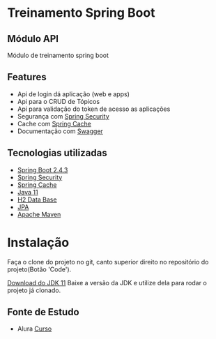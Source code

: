 # Treinamento Spring Boot

## Módulo API
Módulo de treinamento spring boot

## Features
- Api de login dá aplicação (web e apps)
- Api para o CRUD de Tópicos
- Api para validação do token de acesso as aplicações
- Segurança com [Spring Security](https://spring.io/projects/spring-security)
- Cache com [Spring Cache](https://spring.io/guides/gs/caching/)
- Documentação com [Swagger](https://swagger.io/)

## Tecnologias utilizadas

- [Spring Boot 2.4.3](https://spring.io/projects/spring-boot)
- [Spring Security](https://spring.io/projects/spring-security)
- [Spring Cache](https://spring.io/guides/gs/caching/)
- [Java 11](https://www.java.com/pt-BR/)
- [H2 Data Base](https://www.h2database.com/html/main.html)
- [JPA](https://spring.io/guides/gs/accessing-data-jpa/)
- [Apache Maven](https://maven.apache.org/)

# Instalação
Faça o clone do projeto no git, canto superior direito no repositório do projeto(Botão 'Code').

[Download do JDK 11](https://www.oracle.com/br/java/technologies/javase/jdk11-archive-downloads.html)
Baixe a versão da JDK e utilize dela para rodar o projeto já clonado.

## Fonte de Estudo
- Alura [Curso](https://www.alura.com.br/curso-online-spring-boot-api-rest)
